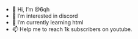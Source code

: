 - 👋 Hi, I’m @6qh
- 👀 I’m interested in discord
- 🌱 I’m currently learning html
- 📫 Help me to reach 1k subscribers on youtube.
